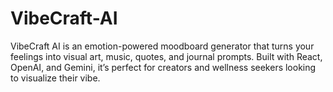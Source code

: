 # VibeCraft-AI
VibeCraft AI is an emotion-powered moodboard generator that turns your feelings into visual art, music, quotes, and journal prompts. Built with React, OpenAI, and Gemini, it’s perfect for creators and wellness seekers looking to visualize their vibe.
